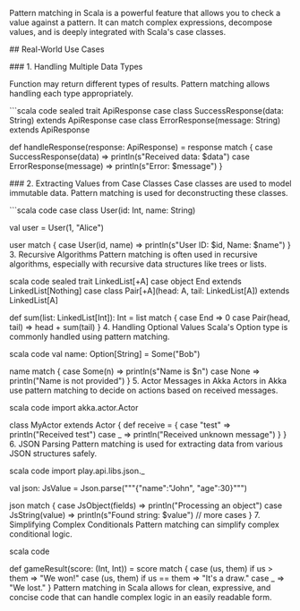 <p>Pattern matching in Scala is a powerful feature that allows you to check
a value against a pattern. It can match complex expressions, decompose
values, and is deeply integrated with Scala&#39;s case classes.</p>
<p>## Real-World Use Cases</p>
<p>### 1. Handling Multiple Data Types</p>
<p>Function may return different types of results. Pattern matching allows
handling each type appropriately.</p>
<p>```scala code sealed trait ApiResponse case class
SuccessResponse(data: String) extends ApiResponse case class
ErrorResponse(message: String) extends ApiResponse</p>
<p>def handleResponse(response: ApiResponse) = response match { case
SuccessResponse(data) =&gt; println(s&quot;Received data: $data&quot;) case
ErrorResponse(message) =&gt; println(s&quot;Error: $message&quot;) }</p>
<p>### 2. Extracting Values from Case Classes Case classes are used to
model immutable data. Pattern matching is used for deconstructing these
classes.</p>
<p>```scala code case class User(id: Int, name: String)</p>
<p>val user = User(1, &quot;Alice&quot;)</p>
<p>user match { case User(id, name) =&gt; println(s&quot;User ID: $id, Name:
$name&quot;) } 3. Recursive Algorithms Pattern matching is often used in
recursive algorithms, especially with recursive data structures like
trees or lists.</p>
<p>scala code sealed trait LinkedList[+A] case object End extends
LinkedList[Nothing] case class Pair[+A](head: A, tail:
LinkedList[A]) extends LinkedList[A]</p>
<p>def sum(list: LinkedList[Int]): Int = list match { case End =&gt; 0 case
Pair(head, tail) =&gt; head + sum(tail) } 4. Handling Optional Values
Scala&#39;s Option type is commonly handled using pattern matching.</p>
<p>scala code val name: Option[String] = Some(&quot;Bob&quot;)</p>
<p>name match { case Some(n) =&gt; println(s&quot;Name is $n&quot;) case None =&gt;
println(&quot;Name is not provided&quot;) } 5. Actor Messages in Akka Actors in
Akka use pattern matching to decide on actions based on received
messages.</p>
<p>scala code import akka.actor.Actor</p>
<p>class MyActor extends Actor { def receive = { case &quot;test&quot; =&gt;
println(&quot;Received test&quot;) case _ =&gt; println(&quot;Received unknown
message&quot;) } } 6. JSON Parsing Pattern matching is used for extracting
data from various JSON structures safely.</p>
<p>scala code import play.api.libs.json._</p>
<p>val json: JsValue = Json.parse(&quot;&quot;&quot;{&quot;name&quot;:&quot;John&quot;,
&quot;age&quot;:30}&quot;&quot;&quot;)</p>
<p>json match { case JsObject(fields) =&gt; println(&quot;Processing an object&quot;)
case JsString(value) =&gt; println(s&quot;Found string: $value&quot;) // more
cases } 7. Simplifying Complex Conditionals Pattern matching can
simplify complex conditional logic.</p>
<p>scala code</p>
<p>def gameResult(score: (Int, Int)) = score match { case (us, them) if us
&gt; them =&gt; &quot;We won!&quot; case (us, them) if us == them =&gt; &quot;It&#39;s a
draw.&quot; case _ =&gt; &quot;We lost.&quot; } Pattern matching in Scala allows for
clean, expressive, and concise code that can handle complex logic in an
easily readable form.</p>
